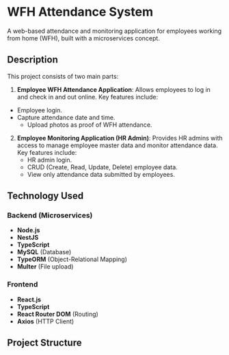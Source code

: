 # WFH Attendance System

A web-based attendance and monitoring application for employees working from home (WFH), built with a microservices concept.

## Description

This project consists of two main parts:

1.  **Employee WFH Attendance Application**: Allows employees to log in and check in and out online. Key features include:
*   Employee login.
*   Capture attendance date and time.
    *   Upload photos as proof of WFH attendance.

2.  **Employee Monitoring Application (HR Admin)**: Provides HR admins with access to manage employee master data and monitor attendance data. Key features include:
    *   HR admin login.
    *   CRUD (Create, Read, Update, Delete) employee data.
    *   View only attendance data submitted by employees.

## Technology Used

### Backend (Microservices)
*   **Node.js**
*   **NestJS**
*   **TypeScript**
*   **MySQL** (Database)
*   **TypeORM** (Object-Relational Mapping)
*   **Multer** (File upload)

### Frontend
*   **React.js**
*   **TypeScript**
*   **React Router DOM** (Routing)
*   **Axios** (HTTP Client)

## Project Structure
